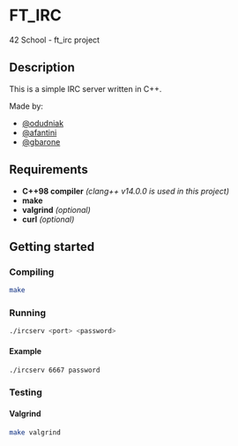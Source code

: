 # FT_IRC

42 School - ft_irc project

## Description

This is a simple IRC server written in C++.

Made by:

- [@odudniak](https://profile.intra.42.fr/users/odudniak)
- [@afantini](https://profile.intra.42.fr/users/afantini)
- [@gbarone](https://profile.intra.42.fr/users/gbarone)

## Requirements

- **C++98 compiler** _(clang++ v14.0.0 is used in this project)_
- **make**
- **valgrind** _(optional)_
- **curl** _(optional)_

## Getting started

### Compiling

```bash
make
```

### Running

```bash
./ircserv <port> <password>
```

#### Example

```bash
./ircserv 6667 password
```

### Testing

#### Valgrind

```bash
make valgrind
```
